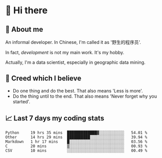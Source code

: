 # 👋 Hi there

## :speech_balloon: About me

An informal developer. In Chinese, I'm called it as '野生的程序员'.

In fact, _development_ is not my main work. It's my hobby.

Actually, I'm a data scientist, especially in geographic data mining.

## :see_no_evil: Creed which I believe

- Do one thing and do the best. That also means 'Less is more'.
- Do the thing until to the end. That also means 'Never forget why you started'.

## :chart_with_upwards_trend: Last 7 days my coding stats

<!--START_SECTION:waka-->
```text
Python     19 hrs 35 mins  █████████████▓░░░░░░░░░░░   54.01 % 
Other      14 hrs 29 mins  ██████████░░░░░░░░░░░░░░░   39.94 % 
Markdown   1 hr 17 mins    █░░░░░░░░░░░░░░░░░░░░░░░░   03.56 % 
C          20 mins         ▒░░░░░░░░░░░░░░░░░░░░░░░░   00.93 % 
CSV        10 mins         ░░░░░░░░░░░░░░░░░░░░░░░░░   00.49 % 
```
<!--END_SECTION:waka-->
